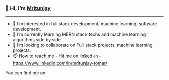 ### 👋 Hi, I’m [Mritunjay](https://portfolio-mritunjay.netlify.app/)
---

- 👀 I’m interested in full stack development, machine learning, software development.
- 🌱 I’m currently learning MERN stack techs and machine learning algorithms side by side.
- 💞️ I’m looking to collaborate on Full stack projects, machine learning projects.
- 📫 How to reach me - Hit me on linked-in - https://www.linkedin.com/in/mritunjay-tomar/

You can find me on

<!---
mritunjay-tomar/mritunjay-tomar is a ✨ special ✨ repository because its `README.md` (this file) appears on your GitHub profile.
You can click the Preview link to take a look at your changes.
--->
